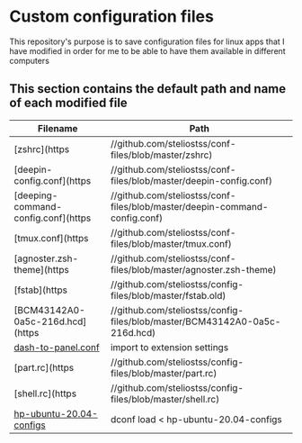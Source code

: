 # Custom configuration files

This repository's purpose is to save configuration files for linux apps that I have modified in order for me to be able to have them available in different computers


## This section contains the default path and name of each modified file
| Filename | Path |
|---|---|
| [zshrc](https|//github.com/steliostss/conf-files/blob/master/zshrc) | ~/.zshrc |
| [deepin-config.conf](https|//github.com/steliostss/conf-files/blob/master/deepin-config.conf) | ~/.config/deepin/deeping-terminal/config.conf |
| [deeping-command-config.conf](https|//github.com/steliostss/conf-files/blob/master/deepin-command-config.conf) | ~/.config/deeping/deeping-terminal/command-config.conf |
| [tmux.conf](https|//github.com/steliostss/conf-files/blob/master/tmux.conf) | ~/.tmux.conf |
| [agnoster.zsh-theme](https|//github.com/steliostss/conf-files/blob/master/agnoster.zsh-theme) | ~/.oh-my-zsh/themes/agnoster.zsh-theme |
| [fstab](https|//github.com/steliostss/config-files/blob/master/fstab.old) | /etc/fstab |
| [BCM43142A0-0a5c-216d.hcd](https|//github.com/steliostss/config-files/blob/master/BCM43142A0-0a5c-216d.hcd)| /lib/firmware/brcm/ |
| [dash-to-panel.conf]()| import to extension settings |
| [part.rc](https|//github.com/steliostss/config-files/blob/master/part.rc)| ~/.local/share/kxmlgui5/okular/part.rc |
| [shell.rc](https|//github.com/steliostss/config-files/blob/master/shell.rc)| ~/.local/share/kxmlgui5/okular/shell.rc |
| [hp-ubuntu-20.04-configs]() | dconf load < hp-ubuntu-20.04-configs |